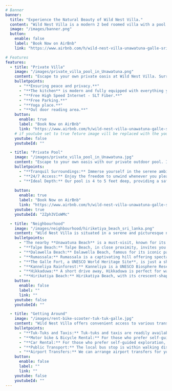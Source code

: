```yaml
---
# Banner
banner:
  title: "Experience the Natural Beauty of Wild Nest Villa."
  content: "Wild Nest Villa is a modern 2 bed roomed villa with a pool which hides itself in a small tropical thicket at Heenatigala."
  image: "/images/banner.png"
  button:
    enable: false
    label: "Book Now on AirBnb"
    link: "https://www.airbnb.com/h/wild-nest-villa-unawatuna-galle-sri-lanka"

# Features
features:
  - title: "Private Villa"
    image: "/images/private_villa_pool_in_Unawatuna.png"
    content: "Escape to your own private oasis at Wild Nest Villa. Surrounded by lush greenery, enjoy peace and privacy in this secluded hideaway."
    bulletpoints:
      - "**Ensuring peace and privacy.**"
      - "**The kitchen** is modern and fully equipped with everything you need to cook meals or just heat up leftovers."
      - "**Free High Speed Internet - SLT Fiber.**" 
      - "**Free Parking.**"
      - "**Yoga place.**"
      - "**Out door reading area.**"
    button:
      enable: true
      label: "Book Now on AirBnb"
      link: "https://www.airbnb.com/h/wild-nest-villa-unawatuna-galle-sri-lanka"
    # if youtube set to true feture image vill be replaced with the youtube video
    youtube: false
    youtubeId: ""

  - title: "Private Pool"
    image: "/images/private_villa_pool_in_Unawatuna.jpg"
    content: "Escape to your own oasis with our private outdoor pool. Its crystal-clear waters and inviting atmosphere provide the perfect retreat from the stresses of daily life."
    bulletpoints:
      - "**Tranquil Surroundings:** Immerse yourself in the serene ambiance of our villa. Surrounded by lush greenery, you'll find peace and privacy to rejuvenate your mind and body. "
      - "**24/7 Access:** Enjoy the freedom to unwind whenever you please. Our villa offers round-the-clock access, ensuring you can make the most of your stay at any hour."
      - "**Ideal Depth:** Our pool is 4 to 5 feet deep, providing a safe and enjoyable space for swimming and relaxation. Whether you're a skilled swimmer or simply want to cool off, our pool caters to your needs."
  
    button:
      enable: true
      label: "Book Now on AirBnb"
      link: "https://www.airbnb.com/h/wild-nest-villa-unawatuna-galle-sri-lanka"
    youtube: true
    youtubeId: "2Zph3VIoWMc"

  - title: "Neighbourhood"
    image: "/images/neighbourhood/hiriketiya_beach_sri_lanka.png"
    content: "Wild Nest Villa is situated in a serene and picturesque neighborhood, surrounded by lush greenery and tropical flora. Heenatigala offers an authentic Sri Lankan experience, with friendly locals and a tranquil atmosphere."
    bulletpoints:
      - "The nearby **Unawatuna Beach** is a must-visit, known for its soft sands, clear waters, and stunning sunsets."
      - "**Talpe Beach:** Talpe Beach, in close proximity, invites you to unwind on its pristine shores and soak up the coastal beauty."
      - "**Dalawella Beach:** Dalawella Beach, famous for its iconic palm tree swing, offers a unique backdrop for memorable holiday photos."
      - "**Rumassala:** Rumassala is a captivating hill offering spectacular views, encompassing the enchanting **Jungle Beach** and the mystical **Japanese Peace Pagoda** temple."
      - "**The Galle Fort, a UNESCO World Heritage Site**, is just a short drive away, where you can immerse yourself in history and architecture."
      - "**Kanneliya Rainforest:** Kanneliya is a UNESCO Biosphere Reserve, known for its exceptional biodiversity, offering hiking trails through lush rainforest teeming with rare flora and fauna."
      - "**Hikkaduwa:** A short drive away, Hikkaduwa is perfect for water sports enthusiasts and those seeking vibrant marine life, with coral reefs and surf-friendly waves."
      - "**Hirikatiya Beach:** Hirikatiya Beach, with its crescent-shaped bay, is a favorite among surfers and sun-seekers, offering a picturesque coastal experience."
    button:
      enable: false
      label: ""
      link: ""
    youtube: false
    youtubeId: ""

  - title: "Getting Around"
    image: "/images/rent-bike-scooter-tuk-tuk-galle.jpg"
    content: "Wild Nest Villa offers convenient access to various transportation options, making it easy to explore the surrounding areas:"
    bulletpoints:
      - "**Tuk-Tuks and Taxis:** Tuk-tuks and taxis are readily available and can be arranged upon request."
      - "**Motor bike & Bicycle Rental:** For those who prefer self-guided exploration, motor bike and bicycle are available."
      - "**Car Rental:** For those who prefer self-guided exploration, car rentals are available."
      - "**Public Transport:** The local bus stop is within walking distance, allowing you to experience an authentic local commute. Buses connect you to Unawatuna, Galle, and other nearby towns."
      - "**Airport Transfers:** We can arrange airport transfers for your convenience. Just let us know your flight details, and we’ll ensure a smooth arrival and departure experience."
    button:
      enable: false
      label: ""
      link: ""
    youtube: false
    youtubeId: ""
---
```

